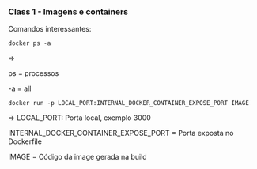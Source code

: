 ### Class 1 - Imagens e containers

Comandos interessantes:

`docker ps -a` 

=> 

ps = processos

-a = all

`docker run -p LOCAL_PORT:INTERNAL_DOCKER_CONTAINER_EXPOSE_PORT IMAGE` 

=> 
LOCAL_PORT: Porta local, exemplo 3000

INTERNAL_DOCKER_CONTAINER_EXPOSE_PORT = Porta exposta no Dockerfile 

IMAGE = Código da image gerada na build
